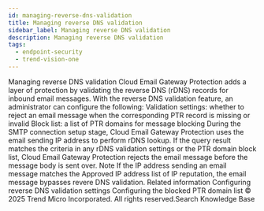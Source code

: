 ```yaml
---
id: managing-reverse-dns-validation
title: Managing reverse DNS validation
sidebar_label: Managing reverse DNS validation
description: Managing reverse DNS validation
tags:
  - endpoint-security
  - trend-vision-one
---
```


 Managing reverse DNS validation Cloud Email Gateway Protection adds a layer of protection by validating the reverse DNS (rDNS) records for inbound email messages. With the reverse DNS validation feature, an administrator can configure the following: Validation settings: whether to reject an email message when the corresponding PTR record is missing or invalid Block list: a list of PTR domains for message blocking During the SMTP connection setup stage, Cloud Email Gateway Protection uses the email sending IP address to perform rDNS lookup. If the query result matches the criteria in any rDNS validation settings or the PTR domain block list, Cloud Email Gateway Protection rejects the email message before the message body is sent over. Note If the IP address sending an email message matches the Approved IP address list of IP reputation, the email message bypasses revere DNS validation. Related information Configuring reverse DNS validation settings Configuring the blocked PTR domain list © 2025 Trend Micro Incorporated. All rights reserved.Search Knowledge Base